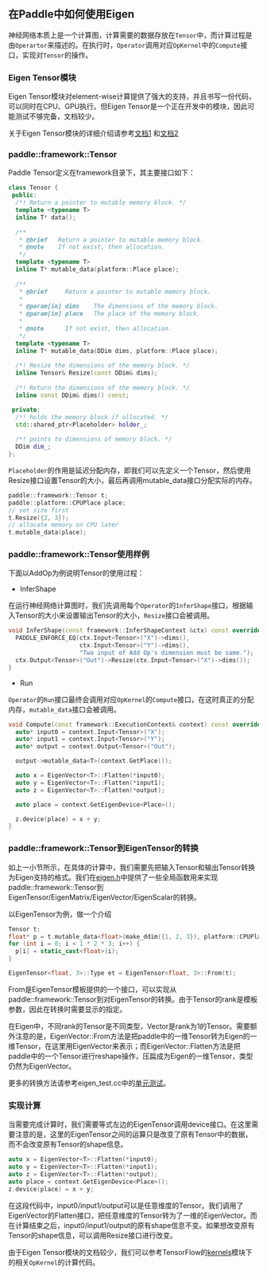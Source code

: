 ## 在Paddle中如何使用Eigen

神经网络本质上是一个计算图，计算需要的数据存放在`Tensor`中，而计算过程是由`Operartor`来描述的。在执行时，`Operator`调用对应`OpKernel`中的`Compute`接口，实现对`Tensor`的操作。


### Eigen Tensor模块

Eigen Tensor模块对element-wise计算提供了强大的支持，并且书写一份代码，可以同时在CPU、GPU执行。但Eigen Tensor是一个正在开发中的模块，因此可能测试不够完备，文档较少。

关于Eigen Tensor模块的详细介绍请参考[文档1](https://github.com/RLovelett/eigen/blob/master/unsupported/Eigen/CXX11/src/Tensor/README.md) 和[文档2](https://bitbucket.org/eigen/eigen/src/default/unsupported/Eigen/CXX11/src/Tensor/README.md)


### paddle::framework::Tensor

Paddle Tensor定义在framework目录下，其主要接口如下：

```cpp
class Tensor {
 public:
  /*! Return a pointer to mutable memory block. */
  template <typename T>
  inline T* data();
  
  /**
   * @brief   Return a pointer to mutable memory block.
   * @note    If not exist, then allocation.
   */
  template <typename T>
  inline T* mutable_data(platform::Place place);
  
  /**
   * @brief     Return a pointer to mutable memory block.
   *
   * @param[in] dims    The dimensions of the memory block.
   * @param[in] place   The place of the memory block.
   *
   * @note      If not exist, then allocation.
   */
  template <typename T>
  inline T* mutable_data(DDim dims, platform::Place place);
  
  /*! Resize the dimensions of the memory block. */
  inline Tensor& Resize(const DDim& dims);
  
  /*! Return the dimensions of the memory block. */
  inline const DDim& dims() const;

 private:  
  /*! holds the memory block if allocated. */
  std::shared_ptr<Placeholder> holder_;
  
  /*! points to dimensions of memory block. */
  DDim dim_;
};
```

`Placeholder`的作用是延迟分配内存，即我们可以先定义一个Tensor，然后使用Resize接口设置Tensor的大小，最后再调用mutable_data接口分配实际的内存。

```cpp
paddle::framework::Tensor t;
paddle::platform::CPUPlace place;
// set size first
t.Resize({2, 3});
// allocate memory on CPU later
t.mutable_data(place);
```

### paddle::framework::Tensor使用样例
下面以AddOp为例说明Tensor的使用过程：

- InferShape

在运行神经网络计算图时，我们先调用每个`Operator`的`InferShape`接口，根据输入Tensor的大小来设置输出Tensor的大小，`Resize`接口会被调用。

```cpp
void InferShape(const framework::InferShapeContext &ctx) const override {
  PADDLE_ENFORCE_EQ(ctx.Input<Tensor>("X")->dims(),
                    ctx.Input<Tensor>("Y")->dims(),
                    "Two input of Add Op's dimension must be same.");
  ctx.Output<Tensor>("Out")->Resize(ctx.Input<Tensor>("X")->dims());
}
```


- Run

`Operator`的`Run`接口最终会调用对应`OpKernel`的`Compute`接口，在这时真正的分配内存，`mutable_data`接口会被调用。

```cpp
void Compute(const framework::ExecutionContext& context) const override {
  auto* input0 = context.Input<Tensor>("X");
  auto* input1 = context.Input<Tensor>("Y");
  auto* output = context.Output<Tensor>("Out");

  output->mutable_data<T>(context.GetPlace());

  auto x = EigenVector<T>::Flatten(*input0);
  auto y = EigenVector<T>::Flatten(*input1);
  auto z = EigenVector<T>::Flatten(*output);

  auto place = context.GetEigenDevice<Place>();

  z.device(place) = x + y;
}
```


### paddle::framework::Tensor到EigenTensor的转换

如上一小节所示，在具体的计算中，我们需要先把输入Tensor和输出Tensor转换为Eigen支持的格式。我们在[eigen.h](https://github.com/PaddlePaddle/Paddle/blob/develop/paddle/framework/eigen.h)中提供了一些全局函数用来实现paddle::framework::Tensor到EigenTensor/EigenMatrix/EigenVector/EigenScalar的转换。

以EigenTensor为例，做一个介绍

```cpp
Tensor t;
float* p = t.mutable_data<float>(make_ddim({1, 2, 3}), platform::CPUPlace());
for (int i = 0; i < 1 * 2 * 3; i++) {
  p[i] = static_cast<float>(i);
}

EigenTensor<float, 3>::Type et = EigenTensor<float, 3>::From(t);
```

From是EigenTensor模板提供的一个接口，可以实现从paddle::framework::Tensor到对EigenTensor的转换。由于Tensor的rank是模板参数，因此在转换时需要显示的指定。

在Eigen中，不同rank的Tensor是不同类型，Vector是rank为1的Tensor。需要额外注意的是，EigenVector<T>::From方法是把paddle中的一维Tensor转为Eigen的一维Tensor，在这里用EigenVector来表示；而EigenVector<T>::Flatten方法是把paddle中的一个Tensor进行reshape操作，压扁成为Eigen的一维Tensor，类型仍然为EigenVector。

更多的转换方法请参考eigen_test.cc中的[单元测试](https://github.com/PaddlePaddle/Paddle/blob/develop/paddle/framework/eigen_test.cc)。



### 实现计算

当需要完成计算时，我们需要等式左边的EigenTensor调用device接口。在这里需要注意的是，这里的EigenTensor之间的运算只是改变了原有Tensor中的数据，而不会改变原有Tensor的shape信息。

```cpp
auto x = EigenVector<T>::Flatten(*input0);
auto y = EigenVector<T>::Flatten(*input1);
auto z = EigenVector<T>::Flatten(*output);
auto place = context.GetEigenDevice<Place>();
z.device(place) = x + y;
```

在这段代码中，input0/input1/output可以是任意维度的Tensor。我们调用了EigenVector的Flatten接口，把任意维度的Tensor转为了一维的EigenVector。而在计算结束之后，input0/input1/output的原有shape信息不变。如果想改变原有Tensor的shape信息，可以调用Resize接口进行改变。

由于Eigen Tensor模块的文档较少，我们可以参考TensorFlow的[kernels](https://github.com/tensorflow/tensorflow/tree/master/tensorflow/core/kernels)模块下的相关`OpKernel`的计算代码。

